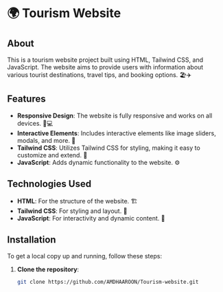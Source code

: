 # 🌍 Tourism Website

## About
This is a tourism website project built using HTML, Tailwind CSS, and JavaScript. The website aims to provide users with information about various tourist destinations, travel tips, and booking options. 🏖️✈️

## Features
- **Responsive Design**: The website is fully responsive and works on all devices. 📱💻
- **Interactive Elements**: Includes interactive elements like image sliders, modals, and more. 🎡
- **Tailwind CSS**: Utilizes Tailwind CSS for styling, making it easy to customize and extend. 🎨
- **JavaScript**: Adds dynamic functionality to the website. ⚙️

## Technologies Used
- **HTML**: For the structure of the website. 🏗️
- **Tailwind CSS**: For styling and layout. 💅
- **JavaScript**: For interactivity and dynamic content. 🧩

## Installation
To get a local copy up and running, follow these steps:

1. **Clone the repository**:
   ```bash
   git clone https://github.com/AMDHAAROON/Tourism-website.git
